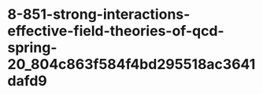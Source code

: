 # 8-851-strong-interactions-effective-field-theories-of-qcd-spring-20_804c863f584f4bd295518ac3641dafd9